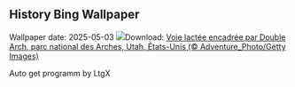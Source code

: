 ## History Bing Wallpaper
Wallpaper date: 2025-05-03
![](https://www.bing.com/th?id=OHR.ArchesGalaxy_FR-FR2194406698_UHD.jpg&w=1000)Download: [Voie lactée encadrée par Double Arch, parc national des Arches, Utah, États-Unis (© Adventure_Photo/Getty Images)](https://www.bing.com/th?id=OHR.ArchesGalaxy_FR-FR2194406698_UHD.jpg)

Auto get programm by LtgX
